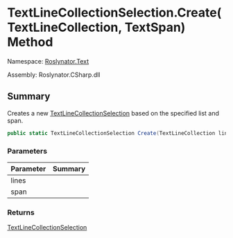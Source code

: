 # TextLineCollectionSelection\.Create\(TextLineCollection, TextSpan\) Method

Namespace: [Roslynator.Text](../../README.md)

Assembly: Roslynator\.CSharp\.dll

## Summary

Creates a new [TextLineCollectionSelection](../README.md) based on the specified list and span\.

```csharp
public static TextLineCollectionSelection Create(TextLineCollection lines, TextSpan span)
```

### Parameters

| Parameter | Summary |
| --------- | ------- |
| lines | |
| span | |

### Returns

[TextLineCollectionSelection](../README.md)


